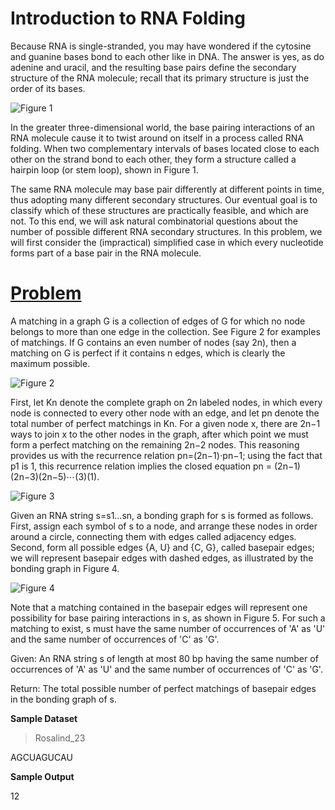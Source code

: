 # Introduction to RNA Folding

Because RNA is single-stranded, you may have wondered if the cytosine and guanine bases bond to each other like in DNA. The answer is yes, as do adenine and uracil, and the resulting base pairs define the secondary structure of the RNA molecule; recall that its primary structure is just the order of its bases.

![Figure 1](http://rosalind.info/media/problems/pmch/hairpin_loop.png)

In the greater three-dimensional world, the base pairing interactions of an RNA molecule cause it to twist around on itself in a process called RNA folding. When two complementary intervals of bases located close to each other on the strand bond to each other, they form a structure called a hairpin loop (or stem loop), shown in Figure 1.

The same RNA molecule may base pair differently at different points in time, thus adopting many different secondary structures. Our eventual goal is to classify which of these structures are practically feasible, and which are not. To this end, we will ask natural combinatorial questions about the number of possible different RNA secondary structures. In this problem, we will first consider the (impractical) simplified case in which every nucleotide forms part of a base pair in the RNA molecule.

# [Problem](http://rosalind.info/problems/pmch/)

A matching in a graph G is a collection of edges of G for which no node belongs to more than one edge in the collection. See Figure 2 for examples of matchings. If G contains an even number of nodes (say 2n), then a matching on G is perfect if it contains n edges, which is clearly the maximum possible. 

![Figure 2](http://rosalind.info/media/problems/pmch/matching.png)

First, let Kn denote the complete graph on 2n labeled nodes, in which every node is connected to every other node with an edge, and let pn denote the total number of perfect matchings in Kn. For a given node x, there are 2n−1 ways to join x to the other nodes in the graph, after which point we must form a perfect matching on the remaining 2n−2 nodes. This reasoning provides us with the recurrence relation pn=(2n−1)⋅pn−1; using the fact that p1 is 1, this recurrence relation implies the closed equation pn = (2n−1)(2n−3)(2n−5)⋯(3)(1).

![Figure 3](http://rosalind.info/media/problems/pmch/bonding_graph.png)

Given an RNA string s=s1…sn, a bonding graph for s is formed as follows. First, assign each symbol of s to a node, and arrange these nodes in order around a circle, connecting them with edges called adjacency edges. Second, form all possible edges {A, U} and {C, G}, called basepair edges; we will represent basepair edges with dashed edges, as illustrated by the bonding graph in Figure 4.

![Figure 4](http://rosalind.info/media/problems/pmch/bonding_crossing.png)

Note that a matching contained in the basepair edges will represent one possibility for base pairing interactions in s, as shown in Figure 5. For such a matching to exist, s must have the same number of occurrences of 'A' as 'U' and the same number of occurrences of 'C' as 'G'.

Given: An RNA string s of length at most 80 bp having the same number of occurrences of 'A' as 'U' and the same number of occurrences of 'C' as 'G'.

Return: The total possible number of perfect matchings of basepair edges in the bonding graph of s.

**Sample Dataset**

>Rosalind_23

AGCUAGUCAU

**Sample Output**

12